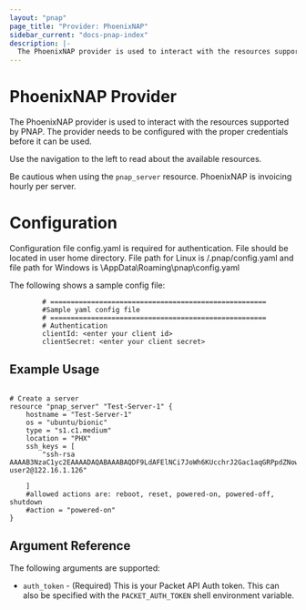 ```yaml
---
layout: "pnap"
page_title: "Provider: PhoenixNAP"
sidebar_current: "docs-pnap-index"
description: |-
  The PhoenixNAP provider is used to interact with the resources supported by PNAP. The provider needs to be configured with the proper credentials before it can be used.
---
```


# PhoenixNAP Provider

The PhoenixNAP provider is used to interact with the resources supported by PNAP.
The provider needs to be configured with the proper credentials before it can be used.

Use the navigation to the left to read about the available resources.

Be cautious when using the `pnap_server` resource. PhoenixNAP is invoicing hourly per server.

# Configuration

Configuration file config.yaml is required for authentication. File should be located in user home directory. File path for Linux is /.pnap/config.yaml and file path for Windows is \AppData\Roaming\pnap\config.yaml

The following shows a sample config file:

			# ===================================================== 
			#Sample yaml config file 
			# =====================================================
			# Authentication
			clientId: <enter your client id>
			clientSecret: <enter your client secret>


## Example Usage

```hcl

# Create a server
resource "pnap_server" "Test-Server-1" {
    hostname = "Test-Server-1"
    os = "ubuntu/bionic"
    type = "s1.c1.medium"
    location = "PHX"
    ssh_keys = [
        "ssh-rsa AAAAB3NzaC1yc2EAAAADAQABAAABAQDF9LdAFElNCi7JoWh6KUcchrJ2Gac1aqGRPpdZNowObpRtmiRCecAMb7bUgNAaNfcmwiQi7tos9TlnFgprIcfMWb8MSs3ABYHmBgqEEt3RWYf0fAc9CsIpJdMCUG28TPGTlRXCEUVNKgLMdcseAlJoGp1CgbHWIN65fB3he3kAZcfpPn5mapV0tsl2p+ZyuAGRYdn5dJv2RZDHUZBkOeUobwsij+weHCKAFmKQKtCP7ybgVHaQjAPrj8MGnk1jBbjDt5ws+Be+9JNjQJee9zCKbAOsIo3i+GcUIkrw5jxPU/RTGlWBcemPaKHdciSzGcjWboapzIy49qypQhZe1U75 user2@122.16.1.126"
    
    ]
    #allowed actions are: reboot, reset, powered-on, powered-off, shutdown
    #action = "powered-on"
}
```

## Argument Reference

The following arguments are supported:

* `auth_token` - (Required) This is your Packet API Auth token. This can also be specified
  with the `PACKET_AUTH_TOKEN` shell environment variable.
